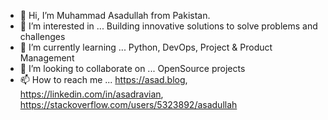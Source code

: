 - 👋 Hi, I’m Muhammad Asadullah from Pakistan.
- 👀 I’m interested in ... Building innovative solutions to solve problems and challenges
- 🌱 I’m currently learning ... Python, DevOps, Project & Product Management
- 💞️ I’m looking to collaborate on ... OpenSource projects
- 📫 How to reach me ... https://asad.blog, https://linkedin.com/in/asadravian, https://stackoverflow.com/users/5323892/asadullah

<!---
asadravian/asadravian is a ✨ special ✨ repository because its `README.md` (this file) appears on your GitHub profile.
You can click the Preview link to take a look at your changes.
--->
